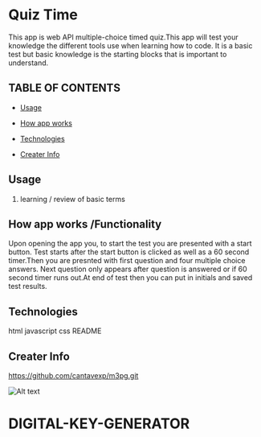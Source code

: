 # Quiz Time

This app is web API multiple-choice timed quiz.This app
will test your knowledge the different tools use when learning how to code. It is a basic test but basic knowledge is the starting blocks that is important to understand. 


## TABLE OF CONTENTS
- [Usage](#usage)  

- [How app works](#usage)

- [Technologies](#usage)

- [Creater Info](#usage)


## Usage

1. learning / review of basic terms


## How app works /Functionality

Upon opening the app you, to start the test you are presented with a start button. Test starts after the start button is clicked as well as a 60 second timer.Then you are presnted with first question and four multiple choice answers. Next question only appears after question is answered or if 60 second timer runs out.At end of test then you can put in initials and saved test results.

## Technologies

html
javascript
css
README

## Creater Info

https://github.com/cantavexp/m3pg.git













![Alt text](pwg.png)




# DIGITAL-KEY-GENERATOR
